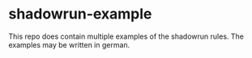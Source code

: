 # shadowrun-example
This repo does contain multiple examples of the shadowrun rules. The examples may be written in german.
